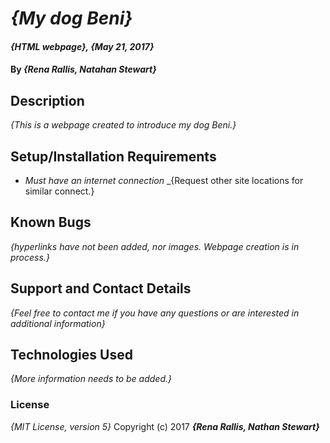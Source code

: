 # _{My dog Beni}_
#### _{HTML webpage}, {May 21, 2017}_
#### By _**{Rena Rallis, Natahan Stewart}**_
## Description
_{This is a webpage created to introduce my dog Beni.}_
## Setup/Installation Requirements
* _Must have an internet connection_
_{Request other site locations for similar connect.}
## Known Bugs
_{hyperlinks have not been added, nor images. Webpage creation is in process.}_
## Support and Contact Details
_{Feel free to contact me if you have any questions or are interested in additional information}_
## Technologies Used
_{More information needs to be added.}_
### License
*{MIT License, version 5}*
Copyright (c) 2017 **_{Rena Rallis, Nathan Stewart}_**
